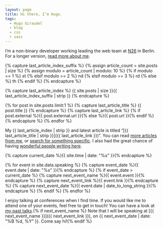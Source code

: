 ```yaml
---
layout: page
title: Hi there, I’m Hugo.
tags:
  - Hugo Giraudel
  - blog
  - css
  - sass
---
```


I’m a non-binary developer working leading the web team at [N26](https://n26.com) in Berlin. For a longer version, [read more about me](/about/).

{% capture last_article_index_suffix %} {% assign article_count = site.posts | size %} {% assign modulo = article_count | modulo: 10 %} {% if modulo == 1 %} st {% elsif modulo == 2 %} nd {% elsif modulo == 3 %} rd {% else %} th {% endif %} {% endcapture %}

{% capture last_article_index %} {{ site.posts | size }}{{ last_article_index_suffix | strip }} {% endcapture %}

{% for post in site.posts limit:1 %} {% capture last_article_title %} {{ post.title }} {% endcapture %} {% capture last_article_link %} {% if post.external %}{{ post.external.url }}{% else %}{{ post.url }}{% endif %} {% endcapture %} {% endfor %}

My {{ last_article_index | strip }} and latest article is titled “[{{ last_article_title | strip }}]({{ last_article_link }})”. You can read [more articles from me](/blog/), or [search for something specific](/search/). I also had the great chance of having [wonderful people writing here](/guest/).

{% capture current_date %}{{ site.time | date: "%s" }}{% endcapture %}

{% for event in site.data.speaking %} {% capture event_date %}{{ event.date | date: "%s" }}{% endcapture %} {% if event_date > current_date %} {% capture next_event_name %}{{ event.event }}{% endcapture %} {% capture next_event_link %}{{ event.link }}{% endcapture %} {% capture next_event_date %}{{ event.date | date_to_long_string }}{% endcapture %} {% endif %} {% endfor %}

I enjoy talking at conferences when I find time. If you would like me to attend one of your events, feel free to get in touch! You can have a look at [my past talks](/speaking/).{% if next_event_name %} Note that I will be speaking at [{{ next_event_name }}]({{ next_event_link }}), on {{ next_event_date | date: "%B %d, %Y" }}. Come say hi!{% endif %}
